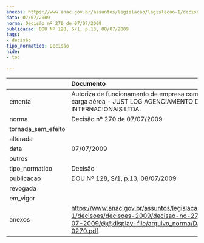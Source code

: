 ```yaml
---
anexos: https://www.anac.gov.br/assuntos/legislacao/legislacao-1/decisoes/decisoes-2009/decisao-no-270-de-07-07-2009/@@display-file/arquivo_norma/DA2009-0270.pdf
data: 07/07/2009
norma: Decisão nº 270 de 07/07/2009
publicacao: DOU Nº 128, S/1, p.13, 08/07/2009
tags:
- decisão
tipo_normatico: Decisão
hide: 
- toc 
 
---
```


|                    | Documento                                                                                                                                                 |
|:-------------------|:----------------------------------------------------------------------------------------------------------------------------------------------------------|
| ementa             | Autoriza de funcionamento de empresa como agência de carga aérea - JUST LOG AGENCIAMENTO DE CARGAS INTERNACIONAIS LTDA.                                   |
| norma              | Decisão nº 270 de 07/07/2009                                                                                                                              |
| tornada_sem_efeito |                                                                                                                                                           |
| alterada           |                                                                                                                                                           |
| data               | 07/07/2009                                                                                                                                                |
| outros             |                                                                                                                                                           |
| tipo_normatico     | Decisão                                                                                                                                                   |
| publicacao         | DOU Nº 128, S/1, p.13, 08/07/2009                                                                                                                         |
| revogada           |                                                                                                                                                           |
| em_vigor           |                                                                                                                                                           |
| anexos             | https://www.anac.gov.br/assuntos/legislacao/legislacao-1/decisoes/decisoes-2009/decisao-no-270-de-07-07-2009/@@display-file/arquivo_norma/DA2009-0270.pdf |